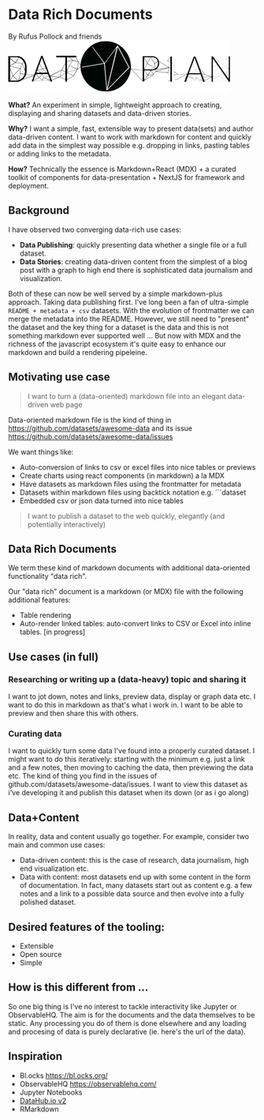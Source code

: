 # Data Rich Documents

By Rufus Pollock and friends <img src="/datopian-logo.png" className="h-6 inline-block" />

**What?** An experiment in simple, lightweight approach to creating, displaying and sharing datasets and data-driven stories.

**Why?** I want a simple, fast, extensible way to present data(sets) and author data-driven content. I want to work with markdown for content and quickly add data in the simplest way possible e.g. dropping in links, pasting tables or adding links to the metadata.

**How?** Technically the essence is Markdown+React (MDX) + a curated toolkit of components for data-presentation + NextJS for framework and deployment.

## Background

I have observed two converging data-rich use cases:

- **Data Publishing**: quickly presenting data whether a single file or a full dataset.
- **Data Stories**: creating data-driven content from the simplest of a blog post with a graph to high end there is sophisticated data journalism and visualization.

Both of these can now be well served by a simple markdown-plus approach. Taking data publishing first. I've long been a fan of ultra-simple <code>README + metadata + csv</code> datasets. With the evolution of frontmatter we can merge the metadata into the README. However, we still need to "present" the dataset and the key thing for a dataset is the data and this is not something markdown ever supported well ... But now with MDX and the richness of the javascript ecosystem it's quite easy to enhance our markdown and build a rendering pipeleine.

## Motivating use case

> I want to turn a (data-oriented) markdown file into an elegant data-driven web page

Data-oriented markdown file is the kind of thing in https://github.com/datasets/awesome-data and its issue https://github.com/datasets/awesome-data/issues

We want things like:

* Auto-conversion of links to csv or excel files into nice tables or previews
* Create charts using react components (in markdown) a la MDX
* Have datasets as markdown files using the frontmatter for metadata
* Datasets within markdown files using backtick notation e.g. \`\`\`dataset
* Embedded csv or json data turned into nice tables

> I want to publish a dataset to the web quickly, elegantly (and potentially interactively)

## Data Rich Documents

We term these kind of markdown documents with additional data-oriented functionality "data rich".

Our "data rich" document is a markdown (or MDX) file with the following additional features:

* Table rendering
* Auto-render linked tables: auto-convert links to CSV or Excel into inline tables. [in progress]

## Use cases (in full)

### Researching or writing up a (data-heavy) topic and sharing it

I want to jot down, notes and links, preview data, display or graph data etc. I want to do this in markdown as that's what i work in. I want to be able to preview and then share this with others.

### Curating data

I want to quickly turn some data I've found into a properly curated dataset. I might want to do this iteratively: starting with the minimum e.g. just a link and a few notes, then moving to caching the data, then previewing the data etc. The kind of thing you find in the issues of github.com/datasets/awesome-data/issues. I want to view this dataset as i've developing it and publish this dataset when its down (or as i go along)

## Data+Content

In reality, data and content usually go together. For example, consider two main and common use cases:

* Data-driven content: this is the case of research, data journalism, high end visualization etc.
* Data with content: most datasets end up with some content in the form of documentation. In fact, many datasets start out as content e.g. a few notes and a link to a possible data source and then evolve into a fully polished dataset.

## Desired features of the tooling:

* Extensible
* Open source
* Simple

## How is this different from ...

So one big thing is I've no interest to tackle interactivity like Jupyter or ObservableHQ. The aim is for the documents and the data themselves to be static. Any processing you do of them is done elsewhere and any loading and procesing of data is purely declarative (ie. here's the url of the data).


## Inspiration

* Bl.ocks https://bl.ocks.org/
* ObservableHQ https://observablehq.com/
* Jupyter Notebooks
* [DataHub.io v2](https://datahub.io/)
* RMarkdown
